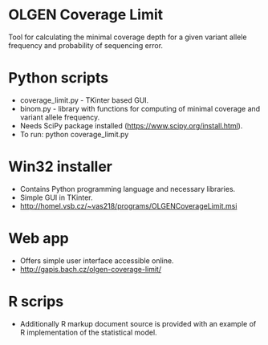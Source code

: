# OLGEN Coverage Limit
Tool for calculating the minimal coverage depth for a given variant allele frequency and probability of sequencing error.

# Python scripts
* coverage_limit.py - TKinter based GUI.
* binom.py - library with functions for computing of minimal coverage and variant allele frequency.
* Needs SciPy package installed (https://www.scipy.org/install.html).
* To run: python coverage_limit.py

# Win32 installer
* Contains Python programming language and necessary libraries.
* Simple GUI in TKinter.
* http://homel.vsb.cz/~vas218/programs/OLGENCoverageLimit.msi

# Web app
* Offers simple user interface accessible online.
* http://gapis.bach.cz/olgen-coverage-limit/

# R scrips
* Additionally R markup document source is provided with an example of R implementation of the statistical model.